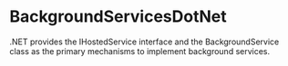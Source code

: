 # BackgroundServicesDotNet
.NET provides the IHostedService interface and the BackgroundService class as the primary mechanisms to implement background services.
